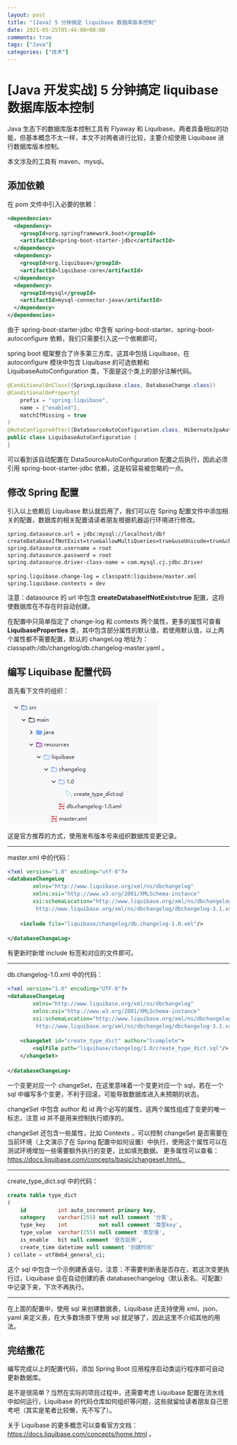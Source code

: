 ```yaml
---
layout: post
title: "[Java] 5 分钟搞定 liquibase 数据库版本控制"
date: 2021-05-25T05:44:08+08:00
comments: true
tags: ["Java"]
categories: ["技术"]
---
```


# [Java 开发实战] 5 分钟搞定 liquibase 数据库版本控制

Java 生态下的数据库版本控制工具有 Flyaway 和 Liquibase，两者具备相似的功能，但基本概念不太一样，本文不对两者进行比较，主要介绍使用 Liquibase 进行数据库版本控制。

本文涉及的工具有 maven、mysql。

## 添加依赖

在 pom 文件中引入必要的依赖：

```xml
<dependencies>
  <dependency>
    <groupId>org.springframework.boot</groupId>
    <artifactId>spring-boot-starter-jdbc</artifactId>
  </dependency>
  <dependency>
    <groupId>org.liquibase</groupId>
    <artifactId>liquibase-core</artifactId>
  </dependency>
  <dependency>
    <groupId>mysql</groupId>
    <artifactId>mysql-connector-java</artifactId>
  </dependency>
</dependencies>
```

由于 spring-boot-starter-jdbc 中含有 spring-boot-starter、spring-boot-autoconfigure 依赖，我们只需要引入这一个依赖即可。

spring boot 框架整合了许多第三方库，这其中包括 Liquibase，在 autoconfigure 模块中包含 Liquibase 的可选依赖和 LiquibaseAutoConfiguration 类，下面是这个类上的部分注解代码。

```java
@ConditionalOnClass({SpringLiquibase.class, DatabaseChange.class})
@ConditionalOnProperty(
    prefix = "spring.liquibase",
    name = {"enabled"},
    matchIfMissing = true
)
@AutoConfigureAfter({DataSourceAutoConfiguration.class, HibernateJpaAutoConfiguration.class})
public class LiquibaseAutoConfiguration {
}
```

可以看到该自动配置在 DataSourceAutoConfiguration 配置之后执行，因此必须引用 spring-boot-starter-jdbc 依赖，这是较容易被忽略的一点。


## 修改 Spring 配置

引入以上依赖后 Liquibase 默认就启用了，我们可以在 Spring 配置文件中添加相关的配置，数据库的相关配置请读者朋友根据机器运行环境进行修改。

```properties
spring.datasource.url = jdbc:mysql://localhost/db?createDatabaseIfNotExist=true&allowMultiQueries=true&useUnicode=true&characterEncoding=utf8&serverTimezone=GMT%2B8
spring.datasource.username = root
spring.datasource.password = root
spring.datasource.driver-class-name = com.mysql.cj.jdbc.Driver

spring.liquibase.change-log = classpath:liquibase/master.xml
spring.liquibase.contexts = dev
```

注意：datasource 的 url 中包含 **createDatabaseIfNotExist=true** 配置，这将使数据库在不存在时自动创建。

在配置中只简单指定了 change-log 和 contexts 两个属性，更多的属性可查看 **LiquibaseProperties** 类，其中包含部分属性的默认值，若使用默认值，以上两个属性都不需要配置，默认的 changeLog 地址为：classpath:/db/changelog/db.changelog-master.yaml 。

## 编写 Liquibase 配置代码

首先看下文件的组织：

![文件结构](./liquibase/file_struct.png)

这是官方推荐的方式，使用发布版本号来组织数据库变更记录。

---

master.xml 中的代码：

```xml
<?xml version="1.0" encoding="utf-8"?>
<databaseChangeLog
        xmlns="http://www.liquibase.org/xml/ns/dbchangelog"
        xmlns:xsi="http://www.w3.org/2001/XMLSchema-instance"
        xsi:schemaLocation="http://www.liquibase.org/xml/ns/dbchangelog
         http://www.liquibase.org/xml/ns/dbchangelog/dbchangelog-3.1.xsd">

    <include file="liquibase/changelog/db.changelog-1.0.xml"/>

</databaseChangeLog>
```

有更新时新增 include 标签和对应的文件即可。

---

db.changelog-1.0.xml 中的代码：

```xml
<?xml version="1.0" encoding="UTF-8"?>
<databaseChangeLog
        xmlns="http://www.liquibase.org/xml/ns/dbchangelog"
        xmlns:xsi="http://www.w3.org/2001/XMLSchema-instance"
        xsi:schemaLocation="http://www.liquibase.org/xml/ns/dbchangelog
         http://www.liquibase.org/xml/ns/dbchangelog/dbchangelog-3.1.xsd">

    <changeSet id="create_type_dict" author="lcomplete">
        <sqlFile path="liquibase/changelog/1.0/create_type_dict.sql"/>
    </changeSet>

</databaseChangeLog>
```

一个变更对应一个 changeSet，在这里意味着一个变更对应一个 sql，若在一个 sql 中编写多个变更，不利于回滚，可能导致数据库进入未预期的状态。

changeSet 中包含 author 和 id 两个必写的属性，这两个属性组成了变更的唯一标志，注意 id 并不是用来控制执行顺序的。

changeSet 还包含一些属性，比如 Contexts ，可以控制 changeSet 是否需要在当前环境（上文演示了在 Spring 配置中如何设置）中执行，使用这个属性可以在测试环境增加一些需要额外执行的变更，比如填充数据。 更多属性可以查看：https://docs.liquibase.com/concepts/basic/changeset.html。

---

create_type_dict.sql 中的代码：

```sql
create table type_dict
(
    id          int auto_increment primary key,
    category    varchar(255) not null comment '分类',
    type_key    int          not null comment '类型key',
    type_value  varchar(255) null comment '类型值',
    is_enable   bit null comment '是否启用',
    create_time datetime null comment '创建时间'
) collate = utf8mb4_general_ci;
```

这个 sql 中包含一个示例建表语句，注意：不需要判断表是否存在，若这次变更执行过，Liquibase 会在自动创建的表 databasechangelog（默认表名、可配置） 中记录下来，下次不再执行。

---

在上面的配置中，使用 sql 来创建数据表，Liquibase 还支持使用 xml、json、yaml 来定义表，在大多数场景下使用 sql 就足够了，因此这里不介绍其他的用法。

## 完结撒花

编写完成以上的配置代码，添加 Spring Boot 应用程序启动类运行程序即可自动更新数据库。

是不是很简单？当然在实际的项目过程中，还需要考虑 Liquibase 配置在流水线中如何运行，Liquibase 的代码仓库如何组织等问题，这些就留给读者朋友自己思考吧（其实是笔者比较懒，先不写了）。

关于 Liquibase 的更多概念可以查看官方文档：<https://docs.liquibase.com/concepts/home.html> 。
